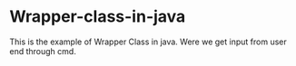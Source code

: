 # Wrapper-class-in-java
This is the example of Wrapper Class in java. Were we get input from user end through cmd.

